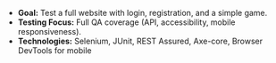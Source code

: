 - **Goal:** Test a full website with login, registration, and a simple game.
- **Testing Focus:** Full QA coverage (API, accessibility, mobile responsiveness).
- **Technologies:** Selenium, JUnit, REST Assured, Axe-core, Browser DevTools for mobile
